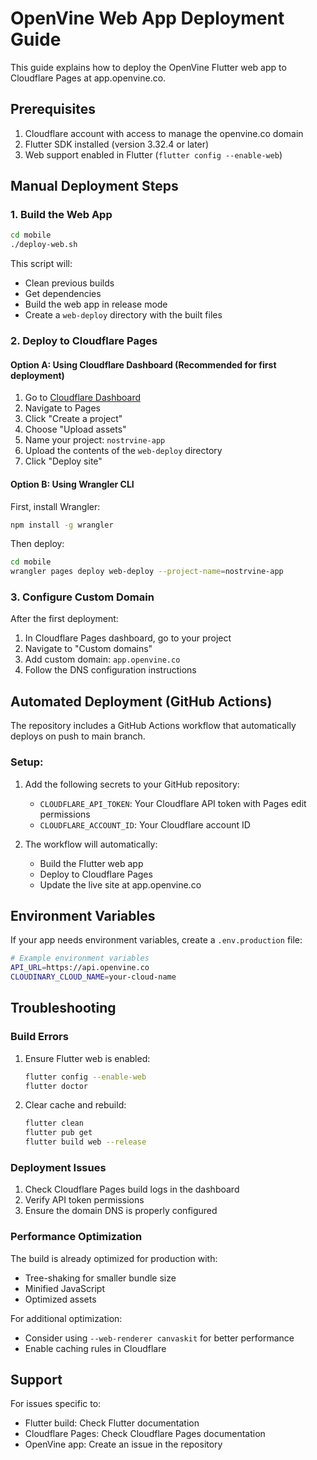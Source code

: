 # OpenVine Web App Deployment Guide

This guide explains how to deploy the OpenVine Flutter web app to Cloudflare Pages at app.openvine.co.

## Prerequisites

1. Cloudflare account with access to manage the openvine.co domain
2. Flutter SDK installed (version 3.32.4 or later)
3. Web support enabled in Flutter (`flutter config --enable-web`)

## Manual Deployment Steps

### 1. Build the Web App

```bash
cd mobile
./deploy-web.sh
```

This script will:
- Clean previous builds
- Get dependencies
- Build the web app in release mode
- Create a `web-deploy` directory with the built files

### 2. Deploy to Cloudflare Pages

#### Option A: Using Cloudflare Dashboard (Recommended for first deployment)

1. Go to [Cloudflare Dashboard](https://dash.cloudflare.com/)
2. Navigate to Pages
3. Click "Create a project"
4. Choose "Upload assets"
5. Name your project: `nostrvine-app`
6. Upload the contents of the `web-deploy` directory
7. Click "Deploy site"

#### Option B: Using Wrangler CLI

First, install Wrangler:
```bash
npm install -g wrangler
```

Then deploy:
```bash
cd mobile
wrangler pages deploy web-deploy --project-name=nostrvine-app
```

### 3. Configure Custom Domain

After the first deployment:

1. In Cloudflare Pages dashboard, go to your project
2. Navigate to "Custom domains"
3. Add custom domain: `app.openvine.co`
4. Follow the DNS configuration instructions

## Automated Deployment (GitHub Actions)

The repository includes a GitHub Actions workflow that automatically deploys on push to main branch.

### Setup:

1. Add the following secrets to your GitHub repository:
   - `CLOUDFLARE_API_TOKEN`: Your Cloudflare API token with Pages edit permissions
   - `CLOUDFLARE_ACCOUNT_ID`: Your Cloudflare account ID

2. The workflow will automatically:
   - Build the Flutter web app
   - Deploy to Cloudflare Pages
   - Update the live site at app.openvine.co

## Environment Variables

If your app needs environment variables, create a `.env.production` file:

```bash
# Example environment variables
API_URL=https://api.openvine.co
CLOUDINARY_CLOUD_NAME=your-cloud-name
```

## Troubleshooting

### Build Errors

1. Ensure Flutter web is enabled:
   ```bash
   flutter config --enable-web
   flutter doctor
   ```

2. Clear cache and rebuild:
   ```bash
   flutter clean
   flutter pub get
   flutter build web --release
   ```

### Deployment Issues

1. Check Cloudflare Pages build logs in the dashboard
2. Verify API token permissions
3. Ensure the domain DNS is properly configured

### Performance Optimization

The build is already optimized for production with:
- Tree-shaking for smaller bundle size
- Minified JavaScript
- Optimized assets

For additional optimization:
- Consider using `--web-renderer canvaskit` for better performance
- Enable caching rules in Cloudflare

## Support

For issues specific to:
- Flutter build: Check Flutter documentation
- Cloudflare Pages: Check Cloudflare Pages documentation
- OpenVine app: Create an issue in the repository